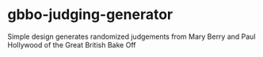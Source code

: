 # gbbo-judging-generator
Simple design generates randomized judgements from Mary Berry and Paul Hollywood of the Great British Bake Off
